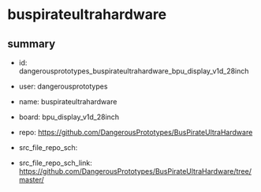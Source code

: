 # buspirateultrahardware
 
## summary 
* id: dangerousprototypes_buspirateultrahardware_bpu_display_v1d_28inch
* user: dangerousprototypes
* name: buspirateultrahardware
* board: bpu_display_v1d_28inch
* repo: https://github.com/DangerousPrototypes/BusPirateUltraHardware



* src_file_repo_sch: 
* src_file_repo_sch_link: https://github.com/DangerousPrototypes/BusPirateUltraHardware/tree/master/






